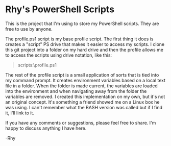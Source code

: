 # Rhy's PowerShell Scripts

This is the project that I'm using to store my PowerShell scripts. They are free to use by anyone.

The profile.ps1 script is my base profile script. The first thing it does is creates a "script" PS drive that makes it easier to access my scripts. I clone this git project into a folder on my hard drive and then the profile allows me to access the scripts using drive notation, like this:

> scripts:\profile.ps1

The rest of the profile script is a small application of sorts that is tied into my command prompt. It creates environment variables based on a local text file in a folder. When the folder is made current, the variables are loaded into the environment and when navigating away from the folder the variables are removed. I created this implementation on my own, but it's not an original concept. It's something a friend showed me on a Linux box he was using. I can't remember what the BASH version was called but if I find it, I'll link to it.

If you have any comments or suggestions, please feel free to share. I'm happy to discuss anything I have here. 

-Rhy